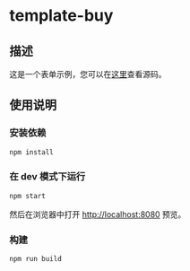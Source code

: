 # template-buy

## 描述

这是一个表单示例，您可以在[这里](https://github.com/alibaba/rax/tree/master/packages/template-buy)查看源码。

## 使用说明

### 安装依赖

```bash
npm install
```

### 在 dev 模式下运行

```bash
npm start
```

然后在浏览器中打开 [http://localhost:8080](http://localhost:8080) 预览。

### 构建

```bash
npm run build
```
